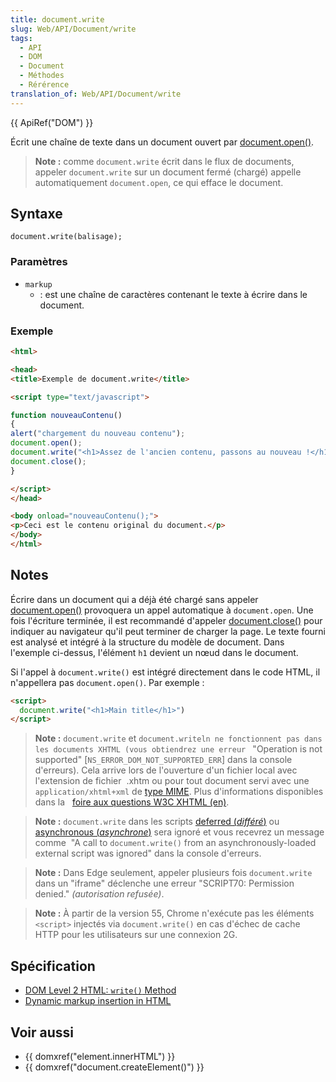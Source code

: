 ```yaml
---
title: document.write
slug: Web/API/Document/write
tags:
  - API
  - DOM
  - Document
  - Méthodes
  - Rérérence
translation_of: Web/API/Document/write
---
```

{{ ApiRef("DOM") }}

Écrit une chaîne de texte dans un document ouvert par [document.open()](/fr/docs/Web/API/Document/open).

> **Note :** comme `document.write` écrit dans le flux de documents, appeler `document.write` sur un document fermé (chargé) appelle automatiquement `document.open`, ce qui efface le document.

## Syntaxe

    document.write(balisage);

### Paramètres

- `markup`
  - : est une chaîne de caractères contenant le texte à écrire dans le document.

### Exemple

```html
<html>

<head>
<title>Exemple de document.write</title>

<script type="text/javascript">

function nouveauContenu()
{
alert("chargement du nouveau contenu");
document.open();
document.write("<h1>Assez de l'ancien contenu, passons au nouveau !</h1>");
document.close();
}

</script>
</head>

<body onload="nouveauContenu();">
<p>Ceci est le contenu original du document.</p>
</body>
</html>
```

## Notes

Écrire dans un document qui a déjà été chargé sans appeler [document.open()](/fr/docs/Web/API/Document/open) provoquera un appel automatique à `document.open`. Une fois l'écriture terminée, il est recommandé d'appeler [document.close()](/fr/docs/Web/API/Document/close) pour indiquer au navigateur qu'il peut terminer de charger la page. Le texte fourni est analysé et intégré à la structure du modèle de document. Dans l'exemple ci-dessus, l'élément `h1` devient un nœud dans le document.

Si l'appel à `document.write()` est intégré directement dans le code HTML, il n'appellera pas `document.open()`. Par exemple :

```html
<script>
  document.write("<h1>Main title</h1>")
</script>
```

> **Note :** `document.write` et `document.writeln ne fonctionnent pas dans les documents XHTML (vous obtiendrez une erreur ` "Operation is not supported" \[`NS_ERROR_DOM_NOT_SUPPORTED_ERR`] dans la console d'erreurs). Cela arrive lors de l'ouverture d'un fichier local avec l'extension de fichier  .xhtm ou pour tout document servi avec une  `application/xhtml+xml` de [type MIME](/fr/docs/Glossaire/Type_MIME). Plus d'informations disponibles dans la   [foire aux questions W3C XHTML (en)](http://www.w3.org/MarkUp/2004/xhtml-faq#docwrite).

> **Note :** `document.write` dans les scripts [deferred (_différé_)](/en-US/docs/Web/HTML/Element/script#attr-defer) ou [asynchronous (_asynchrone_)](/en-US/docs/Web/HTML/Element/script#attr-async) sera ignoré et vous recevrez un message comme  "A call to `document.write()` from an asynchronously-loaded external script was ignored" dans la console d'erreurs.

> **Note :** Dans Edge seulement, appeler plusieurs fois `document.write` dans un "iframe" déclenche une erreur "SCRIPT70: Permission denied." _(autorisation refusée)_.

> **Note :** À partir de la version 55, Chrome n'exécute pas les éléments `<script>` injectés via `document.write()` en cas d'échec de cache HTTP pour les utilisateurs sur une connexion 2G.

## Spécification

- [DOM Level 2 HTML: `write()` Method](http://www.w3.org/TR/DOM-Level-2-HTML/html.html#ID-75233634)
- [Dynamic markup insertion in HTML](http://www.w3.org/TR/2011/WD-html5-author-20110705/apis-in-html-documents.html#dynamic-markup-insertion)

## Voir aussi

- {{ domxref("element.innerHTML") }}
- {{ domxref("document.createElement()") }}
